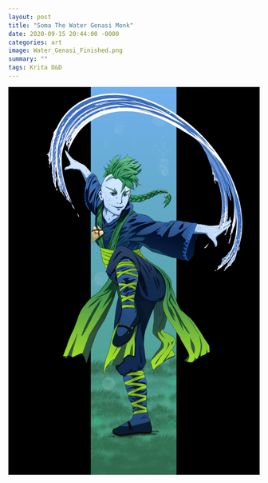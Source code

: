 ```yaml
---
layout: post
title: "Soma The Water Genasi Monk"
date: 2020-09-15 20:44:00 -0000
categories: art
image: Water_Genasi_Finished.png
summary: ""
tags: Krita D&D
---
```


<img src="/post_images/Water_Genasi_Finished.png">